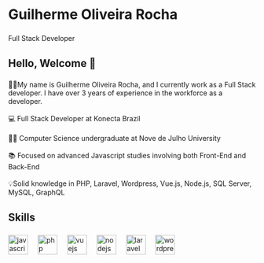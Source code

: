 <h1 align="left">Guilherme Oliveira Rocha</h1>

###

<p align="left">Full Stack Developer</p>

###

<h2 align="left">Hello, Welcome 🙂</h2>

###

<p align="left"> 🧑‍💻My name is Guilherme Oliveira Rocha, and I currently work as a Full Stack developer. I have over 3 years of experience in the workforce as a developer.<br><br>💻 Full Stack Developer at Konecta Brazil<br><br>👨‍🎓 Computer Science undergraduate at Nove de Julho University<br><br>📚 Focused on advanced Javascript studies involving both Front-End and Back-End<br><br>💡Solid knowledge in PHP, Laravel, Wordpress, Vue.js, Node.js, SQL Server, MySQL, GraphQL</p>

###

<h2 align="left">Skills</h2>

###

<div align="left">
  <img src="https://cdn.jsdelivr.net/gh/devicons/devicon/icons/javascript/javascript-original.svg" height="40" alt="javascript logo"  />
  <img width="12" />
  <img src="https://cdn.jsdelivr.net/gh/devicons/devicon/icons/php/php-original.svg" height="40" alt="php logo"  />
  <img width="12" />
  <img src="https://cdn.jsdelivr.net/gh/devicons/devicon/icons/vuejs/vuejs-original.svg" height="40" alt="vuejs logo"  />
  <img width="12" />
  <img src="https://cdn.jsdelivr.net/gh/devicons/devicon/icons/nodejs/nodejs-original.svg" height="40" alt="nodejs logo"  />
  <img width="12" />
  <img src="https://cdn.jsdelivr.net/gh/devicons/devicon/icons/laravel/laravel-plain.svg" height="40" alt="laravel logo"  />
  <img width="12" />
  <img src="https://cdn.jsdelivr.net/gh/devicons/devicon/icons/wordpress/wordpress-original.svg" height="40" alt="wordpress logo"  />
</div>

###
